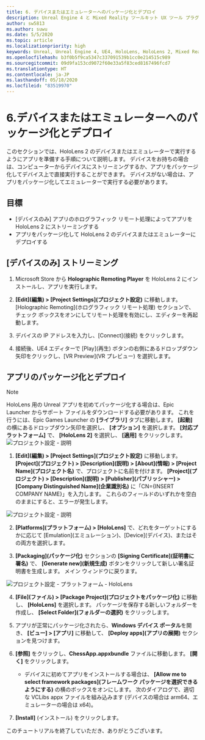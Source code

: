 ```yaml
---
title: 6. デバイスまたはエミュレーターへのパッケージ化とデプロイ
description: Unreal Engine 4 と Mixed Reality ツールキット UX ツール プラグインを使用して簡単なチェス アプリを構築するためのチュートリアルのパート 6
author: sw5813
ms.author: suwu
ms.date: 5/5/2020
ms.topic: article
ms.localizationpriority: high
keywords: Unreal, Unreal Engine 4, UE4, HoloLens, HoloLens 2, Mixed Reality, チュートリアル, 入門, mrtk, uxt, UX ツール, ドキュメント
ms.openlocfilehash: b3f0b5f9ca5347c337091539b1cc0e214515c989
ms.sourcegitcommit: 09d9fa153cd9072f60e33a5f83ced8167496fcd7
ms.translationtype: HT
ms.contentlocale: ja-JP
ms.lasthandoff: 05/18/2020
ms.locfileid: "83519970"
---
```

# <a name="6-packaging--deploying-to-device-or-emulator"></a>6.デバイスまたはエミュレーターへのパッケージ化とデプロイ

このセクションでは、HoloLens 2 のデバイスまたはエミュレーターで実行するようにアプリを準備する手順について説明します。 デバイスをお持ちの場合は、コンピューターからデバイスにストリーミングするか、アプリをパッケージ化してデバイス上で直接実行することができます。 デバイスがない場合は、アプリをパッケージ化してエミュレーターで実行する必要があります。 

## <a name="objectives"></a>目標

* [デバイスのみ] アプリのホログラフィック リモート処理によってアプリを HoloLens 2 にストリーミングする
* アプリをパッケージ化して HoloLens 2 のデバイスまたはエミュレーターにデプロイする

## <a name="device-only-stream"></a>[デバイスのみ] ストリーミング

1.  Microsoft Store から **Holographic Remoting Player** を HoloLens 2 にインストールし、アプリを実行します。

2.  **[Edit]\(編集\) > [Project Settings]\(プロジェクト設定\)** に移動します。 [Holographic Remoting]\(ホログラフィック リモート処理\) セクションで、チェック ボックスをオンにしてリモート処理を有効にし、エディターを再起動します。

3.  デバイスの IP アドレスを入力し、[Connect]\(接続\) をクリックします。

4.  接続後、UE4 エディターで [Play]\(再生\) ボタンの右側にあるドロップダウン矢印をクリックし、[VR Preview]\(VR プレビュー\) を選択します。

## <a name="package-and-deploy-your-app"></a>アプリのパッケージ化とデプロイ 

>[!NOTE]
>HoloLens 用の Unreal アプリを初めてパッケージ化する場合は、Epic Launcher からサポート ファイルをダウンロードする必要があります。 これを行うには、Epic Games Launcher の **[ライブラリ]** タブに移動します。 **[起動]** の横にあるドロップダウン矢印を選択し、 **[オプション]** を選択します。 **[対応プラットフォーム]** で、 **[HoloLens 2]** を選択し、 **[適用]** をクリックします。 
>![プロジェクト設定 - 説明](images/unreal-uxt/6-installationoptions.PNG)

1.  **[Edit]\(編集\) > [Project Settings]\(プロジェクト設定\)** に移動します。 **[Project]\(プロジェクト\) > [Description]\(説明\) > [About]\(情報\) > [Project Name]\(プロジェクト名\)** で、プロジェクトに名前を付けます。 **[Project]\(プロジェクト\) > [Description]\(説明\) > [Publisher]\(パブリッシャー\) > [Company Distinguished Name]\(企業識別名\)** に「CN={INSERT COMPANY NAME}」を入力します。 これらのフィールドのいずれかを空白のままにすると、エラーが発生します。 

![プロジェクト設定 - 説明](images/unreal-uxt/6-cn.PNG)

2.  **[Platforms]\(プラットフォーム\) > [HoloLens]** で、どれをターゲットにするかに応じて [Emulation]\(エミュレーション\)、[Device]\(デバイス\)、またはその両方を選択します。

3.  **[Packaging]\(パッケージ化\)** セクションの **[Signing Certificate]\(証明書に署名\)** で、 **[Generate new]\(新規生成\)** ボタンをクリックして新しい署名証明書を生成します。 メイン ウィンドウに戻ります。

![プロジェクト設定 - プラットフォーム - HoloLens](images/unreal-uxt/6-packaging.PNG)

4.  **[File]\(ファイル\) > [Package Project]\(プロジェクトをパッケージ化\)** に移動し、 **[HoloLens]** を選択します。 パッケージを保存する新しいフォルダーを作成し、 **[Select Folder]\(フォルダーの選択\)** をクリックします。 

5.  アプリが正常にパッケージ化されたら、**Windows デバイス ポータル**を開き、 **[ビュー] > [アプリ]** に移動して、 **[Deploy apps]\(アプリの展開\)** セクションを見つけます。

6.  **[参照]** をクリックし、**ChessApp.appxbundle** ファイルに移動します。 **[開く]** をクリックします。 

    * デバイスに初めてアプリをインストールする場合は、 **[Allow me to select framework packages]\(フレームワーク パッケージを選択できるようにする\)** の横のボックスをオンにします。 次のダイアログで、適切な VCLibs appx ファイルを組み込みます (デバイスの場合は arm64、エミュレーターの場合は x64)。 

7.  **[Install]** (インストール) をクリックします。

このチュートリアルを終了していただき、ありがとうございます。  